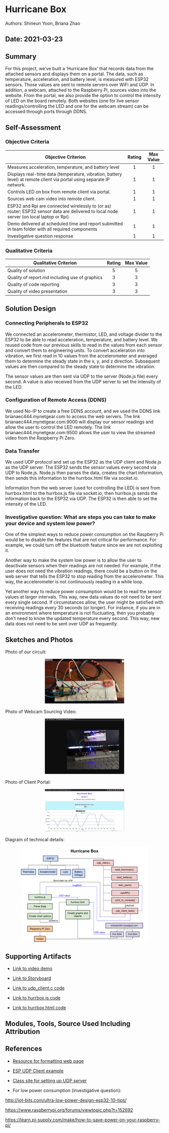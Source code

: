 # Hurricane Box
Authors: Shineun Yoon, Briana Zhao
 
Date: 2021-03-23
-----
 
## Summary
 
For this project, we’ve built a ‘Hurricane Box’ that records data from the attached sensors and displays them on a portal. The data, such as temperature, acceleration, and battery level, is measured with ESP32 sensors. Those values are sent to remote servers over WiFi and UDP. In addition, a webcam, attached to the Raspberry Pi, sources video into the website. From the portal, we also provide the option to control the intensity of LED on the board remotely. Both websites (one for live sensor readings/controlling the LED and one for the webcam stream) can be accessed through ports through DDNS.
 
## Self-Assessment
 
### Objective Criteria
 
| Objective Criterion | Rating | Max Value  | 
|---------------------------------------------|:-----------:|:---------:|
| Measures acceleration, temperature, and battery level | 1 |  1     | 
| Displays real-time data (temperature, vibration, battery level) at remote client via portal using separate IP network. | 1 |  1     | 
| Controls LED on box from remote client via portal. | 1 |  1     | 
| Sources web cam video into remote client. | 1 |  1     | 
| ESP32 and Rpi are connected wirelessly to (or as) router; ESP32 sensor data are delivered to local node server (on local laptop or Rpi) | 1 |  1     | 
| Demo delivered at scheduled time and report submitted in team folder with all required components | 1 |  1     | 
| Investigative question response | 1 |  1     | 
 
 
### Qualitative Criteria
 
| Qualitative Criterion | Rating | Max Value  | 
|---------------------------------------------|:-----------:|:---------:|
| Quality of solution | 5 |  5     | 
| Quality of report.md including use of graphics | 3 |  3     | 
| Quality of code reporting | 3 |  3     | 
| Quality of video presentation | 3 |  3     | 
 
 
## Solution Design
 
### Connecting Peripherals to ESP32


We connected an accelerometer, thermistor, LED, and voltage divider to the ESP32 to be able to read acceleration, temperature, and battery level. We reused code from our previous skills to read in the values from each sensor and convert them to engineering units. To convert acceleration into vibration, we first read in 10 values from the accelerometer and averaged them to determine the steady state in the x, y, and z direction. Subsequent values are then compared to the steady state to determine the vibration.
 
The sensor values are then sent via UDP to the server (Node.js file) every second. A value is also received from the UDP server to set the intensity of the LED.
 
### Configuration of Remote Access (DDNS)
We used No-IP to create a free DDNS account, and we used the DDNS link brianaec444.mynetgear.com to access the web servers. The link brianaec444.mynetgear.com:9000 will display our sensor readings and allow the user to control the LED remotely. The link brianaec444.mynetgear.com:9500 allows the user to view the streamed video from the Raspberry Pi Zero.
 
### Data Transfer
 
We used UDP protocol and set up the ESP32 as the UDP client and Node.js as the UDP server. The ESP32 sends the sensor values every second via UDP to Node.js. Node.js then parses the data, creates the chart information, then sends this information to the hurrbox.html file via socket.io.
 
Information from the web server (used for controlling the LED) is sent from hurrbox.html to the hurrbox.js file via socket.io, then hurrbox.js sends the information back to the ESP32 via UDP. The ESP32 is then able to set the intensity of the LED.
 
### Investigative question: What are steps you can take to make your device and system low power?
 
One of the simplest ways to reduce power consumption on the Raspberry Pi would be to disable the features that are not critical for performance. For example, we could turn off the bluetooth feature since we are not exploiting it. 
 
Another way to make the system low power is to allow the user to deactivate sensors when their readings are not needed. For example, if the user does not need the vibration readings, there could be a button on the web server that tells the ESP32 to stop reading from the accelerometer. This way, the accelerometer is not continuously reading in a while loop. 
 
Yet another way to reduce power consumption would be to read the sensor values at larger intervals. This way, new data values do not need to be sent every single second. If circumstances allow, the user might be satisfied with receiving readings every 30 seconds (or longer). For instance, if you are in an environment where temperature is not fluctuating, then you probably don’t need to know the updated temperature every second. This way, new data does not need to be sent over UDP as frequently.
 
 
## Sketches and Photos
Photo of our circuit:
 
<center><img src="./images/circuit.jpg" width="50%" /></center>
 
Photo of Webcam Sourcing Video:
 
<center><img src="./images/webcam_demo.png" width="50%" /></center>
 
Photo of Client Portal:
 
<center><img src="./images/portal_demo.png" width="50%" /></center>
 
Diagram of technical details:
 
<center><img src="./images/Quest_3_Diagram.png" width="80%" /></center>
 
## Supporting Artifacts
- [Link to video demo](https://drive.google.com/file/d/1D3yO-Fyfw7wASu5hIwuUfdlurzBWcmdR/view?usp=sharing)
 
- [Link to Storyboard](https://github.com/BU-EC444/TeamRockBison-Yoon-Zhao/blob/master/quest-3/images/Quest3-HurricaneBox.jpg)

- [Link to udp_client.c code](https://github.com/BU-EC444/TeamRockBison-Yoon-Zhao/blob/master/quest-3/code/udp_client.c)

- [Link to hurrbox.js code](https://github.com/BU-EC444/TeamRockBison-Yoon-Zhao/blob/master/quest-3/code/hurrbox.js)

- [Link to hurrbox.html code](https://github.com/BU-EC444/TeamRockBison-Yoon-Zhao/blob/master/quest-3/code/hurrbox.html)
 
## Modules, Tools, Source Used Including Attribution
 
## References
 
- [Resource for formatting web page](https://www.w3schools.com/howto/howto_css_center_button.asp)
- [ESP UDP Client example](https://github.com/espressif/esp-idf/tree/master/examples/protocols/sockets/udp_client)
- [Class site for setting up UDP server](http://whizzer.bu.edu/briefs/design-patterns/dp-sockets)
 
- For low power consumption (investigative question):

http://iot-bits.com/ultra-low-power-design-esp32-10-tips/

https://www.raspberrypi.org/forums/viewtopic.php?t=152692

https://learn.pi-supply.com/make/how-to-save-power-on-your-raspberry-pi/

